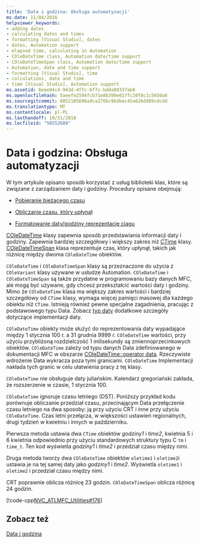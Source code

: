 ```yaml
---
title: 'Data i godzina: Obsługa automatyzacji'
ms.date: 11/04/2016
helpviewer_keywords:
- adding dates
- calculating dates and times
- formatting [Visual Studio], dates
- dates, Automation support
- elapsed time, calculating in Automation
- COleDateTime class, Automation date/time support
- COleDateTimeSpan class, Automation date/time support
- Automation, date and time support
- formatting [Visual Studio], time
- calculations, date and time
- time [Visual Studio], Automation support
ms.assetid: 6eee94c4-943d-4ffc-bf7c-bdda89337ab0
ms.openlocfilehash: 5aeefe2594fcb71e8b399e017fc10f8c1c5650a6
ms.sourcegitcommit: 6052185696adca270bc9bdbec45a626dd89cdcdd
ms.translationtype: MT
ms.contentlocale: pl-PL
ms.lasthandoff: 10/31/2018
ms.locfileid: "50552688"
---
```

# <a name="date-and-time-automation-support"></a>Data i godzina: Obsługa automatyzacji

W tym artykule opisano sposób korzystać z usług biblioteki klas, które są związane z zarządzaniem daty i godziny. Procedury opisane obejmują:

- [Pobieranie bieżącego czasu](../atl-mfc-shared/current-time-automation-classes.md)

- [Obliczanie czasu, który upłynął](../atl-mfc-shared/elapsed-time-automation-classes.md)

- [Formatowanie daty/godziny reprezentację ciągu](../atl-mfc-shared/formatting-time-automation-classes.md)

[COleDateTime](../atl-mfc-shared/reference/coledatetime-class.md) klasy zapewnia sposób przedstawiania informacji daty i godziny. Zapewnia bardziej szczegółowy i większy zakres niż [CTime](../atl-mfc-shared/reference/ctime-class.md) klasy. [COleDateTimeSpan](../atl-mfc-shared/reference/coledatetimespan-class.md) klasa reprezentuje czas, który upłynął, takich jak różnicę między dwoma `COleDateTime` obiektów.

`COleDateTime` i `COleDateTimeSpan` klasy są przeznaczone do użycia z `COleVariant` klasy używane w usłudze Automation. `COleDateTime` i `COleDateTimeSpan` są także przydatne w programowaniu bazy danych MFC, ale mogą być używane, gdy chcesz przekształcić wartości daty i godziny. Mimo że `COleDateTime` klasa ma większy zakres wartości i bardziej szczegółowy od `CTime` klasy, wymaga więcej pamięci masowej dla każdego obiektu niż `CTime`. Istnieją również pewne specjalne zagadnienia, pracując z podstawowego typu Data. Zobacz [typ daty](../atl-mfc-shared/date-type.md) dodatkowe szczegóły dotyczące implementacji daty.

`COleDateTime` obiekty może służyć do reprezentowania daty wypadające między 1 stycznia 100 r. a 31 grudnia 9999 r. `COleDateTime` wartości, przy użyciu przybliżoną rozdzielczość 1 milisekundy są zmiennoprzecinkowych obiektów. `COleDateTime` zależy od typu danych Data zdefiniowanego w dokumentacji MFC w obszarze [COleDateTime::operator data](../atl-mfc-shared/reference/coledatetime-class.md#operator_date). Rzeczywiste wdrożenie Data wykracza poza tymi granicami. `COleDateTime` Implementacji nakłada tych granic w celu ułatwienia pracy z tej klasy.

`COleDateTime` nie obsługuje daty juliańskim. Kalendarz gregoriański zakłada, że rozszerzenie w czasie, 1 stycznia 100.

`COleDateTime` ignoruje czasu letniego (DST). Poniższy przykład kodu porównuje obliczanie przedział czasu, przecinającym Data przełączenie czasu letniego na dwa sposoby: ją przy użyciu CRT i inne przy użyciu `COleDateTime`. Czas letni przełącza, w większości ustawień regionalnych, drugi tydzień w kwietniu i innych w październiku.

Pierwsza metoda ustawia dwa `CTime` obiektów *godziny1* i *time2*, kwietnia 5 i 6 kwietnia odpowiednio przy użyciu standardowych struktury typu C `tm` i `time_t`. Ten kod wyświetla *godziny1* i *time2* i przedział czasu między nimi.

Druga metoda tworzy dwa `COleDateTime` obiektów `oletime1` i `oletime2`i ustawia je na tej samej daty jako *godziny1* i *time2*. Wyświetla `oletime1` i `oletime2` i przedział czasu między nimi.

CRT poprawnie oblicza różnicę 23 godzin. `COleDateTimeSpan` oblicza różnicę 24 godzin.

[!code-cpp[NVC_ATLMFC_Utilities#176](../atl-mfc-shared/codesnippet/cpp/date-and-time-automation-support_1.cpp)]

## <a name="see-also"></a>Zobacz też

[Data i godzina](../atl-mfc-shared/date-and-time.md)
